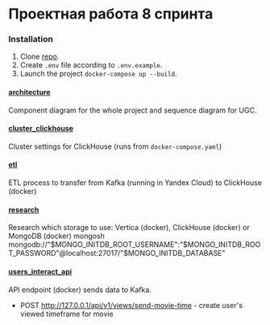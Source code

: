 # Проектная работа 8 спринта

### Installation

1. Clone [repo](https://github.com/dkarpele/ugc_sprint_2).
2. Create ```.env``` file according to ```.env.example```.
3. Launch the project ```docker-compose up --build```.

#### [architecture](architecture)

Component diagram for the whole project and sequence diagram for UGC.

#### [cluster_clickhouse](cluster_clickhouse)

Cluster settings for ClickHouse (runs from `docker-compose.yaml`)

#### [etl](etl)

ETL process to transfer from Kafka (running in Yandex Cloud) to ClickHouse (docker)

#### [research](research)

Research which storage to use: Vertica (docker), ClickHouse (docker) or MongoDB (docker)
mongosh mongodb://"$MONGO_INITDB_ROOT_USERNAME":"$MONGO_INITDB_ROOT_PASSWORD"@localhost:27017/"$MONGO_INITDB_DATABASE"
#### [users_interact_api](users_interact_api)

API endpoint (docker) sends data to Kafka.
- POST http://127.0.0.1/api/v1/views/send-movie-time - create user's viewed timeframe for movie